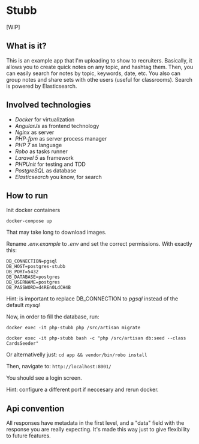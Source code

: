 
# Stubb

[WIP]

## What is it?
This is an example app that I'm uploading to show to recruiters. 
Basically, it allows you to create quick notes on any topic, and hashtag them. Then, you can easily search for notes by topic, keywords, date, etc. You also can group notes and share sets with othe users (useful for classrooms). 
Search is powered by Elasticsearch.

## Involved technologies
  - *Docker* for virtualization
  - *AngularJs* as frontend technology 
  - *Nginx* as server
  - *PHP-fpm* as server process manager
  - *PHP 7* as language
  - *Robo* as tasks runner
  - *Laravel 5* as framework
  - *PHPUnit* for testing and TDD
  - *PostgreSQL* as database
  - *Elasticsearch* you know, for search

## How to run
Init docker containers

`docker-compose up`

That may take long to download images.

Rename *.env.example* to *.env* and set the correct permissions. With exactly this:  
```
DB_CONNECTION=pgsql
DB_HOST=postgres-stubb
DB_PORT=5432
DB_DATABASE=postgres
DB_USERNAME=postgres
DB_PASSWORD=d4REn0LdCH4B
```

Hint: is important to replace DB_CONNECTION to *pgsql* instead of the default *mysql*

Now, in order to fill the database, run:

`docker exec -it php-stubb php /src/artisan migrate`

`docker exec -it php-stubb bash -c "php /src/artisan db:seed --class CardsSeeder"`

Or alternativelly just:
`cd app && vendor/bin/robo install`

Then, navigate to:
`http://localhost:8001/`

You should see a login screen.

Hint: configure a different port if neccesary and rerun docker.

## Api convention
All responses have metadata in the first level, and a "data" field with the response you are really expecting. It's made this way just to give flexibility to future features. 



